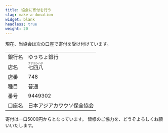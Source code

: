 ```yaml
---
title: 協会に寄付を行う
slag: make-a-donation
widget: blank
headless: true
weight: 20
---
```

現在、当協会は次の口座で寄付を受け付けています。

|           |                               |
| --------- | ----------------------------- |
| 銀行名    | ゆうちょ銀行                  |
| 店名      | <ruby>七四八<rp>（読み　</rp><rt>ナナヨンハチ<rt><rp>）</rp></ruby> |
| 店番      | 748                           |
| 種目      | 普通                          |
| 番号      | 9449302                       |
| 口座名    | 日本アジアカワウソ保全協会    |

寄付は一口5000円からとなっています。
皆様のご協力を、どうぞよろしくお願いいたします。


